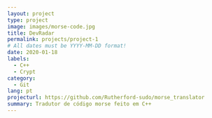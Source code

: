 ```yaml
---
layout: project
type: project
image: images/morse-code.jpg
title: DevRadar
permalink: projects/project-1
# All dates must be YYYY-MM-DD format!
date: 2020-01-18
labels:
  - C++
  - Crypt
category:
  - Git
lang: pt
projecturl: https://github.com/Rutherford-sudo/morse_translator
summary: Tradutor de código morse feito em C++
---
```

